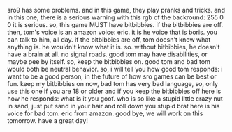 sro9 has some problems. and in this game, they play pranks and tricks. and in this one, there is a serious warning with this rgb of the backround: 255 0 0
it is serious. so, this game MUST have bitbibbies. if the bitbibbies are off. then, tom's voice is an amazon voice: eric. it is he voice that is boris. you can talk to him, all day. if the bitbibbies are off, tom doesn't know what anything is. he wouldn't know what it is. so. without bitbibbies, he doesn't have a brain at all. no signal roads. good tom may have disabilities, or maybe pee by itself. so, keep the bitbibbies on. good tom and bad tom would both be neutral behavior. so, i will tell you how good tom responds:
i want to be a good person, in the future of how sro games can be best or fun. keep my bitbibbies on
now, bad tom has very bad language, so, only use this one if you are 18 or older and if you keep the bitbibbies off
here is how he responds:
what is it you goof. who is so like a stupid little crazy nut in sand, just put sand in your hair and roll down you stupid brat
here is his voice for bad tom. eric from amazon. good bye, we will work on this tomorrow. have a great day!
